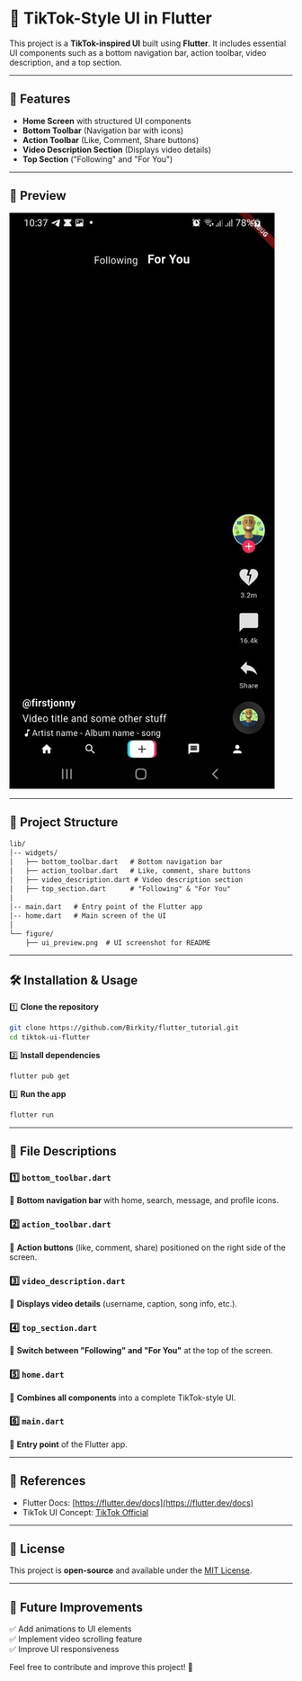 # 📱 TikTok-Style UI in Flutter

This project is a **TikTok-inspired UI** built using **Flutter**. It includes essential UI components such as a bottom navigation bar, action toolbar, video description, and a top section.

---

## 🚀 Features
- **Home Screen** with structured UI components
- **Bottom Toolbar** (Navigation bar with icons)
- **Action Toolbar** (Like, Comment, Share buttons)
- **Video Description Section** (Displays video details)
- **Top Section** ("Following" and "For You")

---

## 📸 Preview
![TikTok UI Preview](lib/figure/ui_preview.jpg)

---

## 📂 Project Structure
```
lib/
│-- widgets/
│   ├── bottom_toolbar.dart   # Bottom navigation bar
│   ├── action_toolbar.dart   # Like, comment, share buttons
│   ├── video_description.dart # Video description section
│   ├── top_section.dart      # "Following" & "For You" 
│
│-- main.dart   # Entry point of the Flutter app
│-- home.dart   # Main screen of the UI
│
└── figure/
    ├── ui_preview.png  # UI screenshot for README
```

---

## 🛠 Installation & Usage
1️⃣ **Clone the repository**
```bash
git clone https://github.com/Birkity/flutter_tutorial.git
cd tiktok-ui-flutter
```

2️⃣ **Install dependencies**
```bash
flutter pub get
```

3️⃣ **Run the app**
```bash
flutter run
```

---

## 📌 File Descriptions
### **1️⃣ `bottom_toolbar.dart`**
🔹 **Bottom navigation bar** with home, search, message, and profile icons.

### **2️⃣ `action_toolbar.dart`**
🔹 **Action buttons** (like, comment, share) positioned on the right side of the screen.

### **3️⃣ `video_description.dart`**
🔹 **Displays video details** (username, caption, song info, etc.).

### **4️⃣ `top_section.dart`**
🔹 **Switch between "Following" and "For You"** at the top of the screen.

### **5️⃣ `home.dart`**
🔹 **Combines all components** into a complete TikTok-style UI.

### **6️⃣ `main.dart`**
🔹 **Entry point** of the Flutter app.

---

## 🔗 References
- Flutter Docs: [https://flutter.dev/docs](https://flutter.dev/docs)
- TikTok UI Concept: [TikTok Official](https://www.tiktok.com/)

---

## 📜 License
This project is **open-source** and available under the [MIT License](LICENSE).

---

## 🎯 Future Improvements
✅ Add animations to UI elements  
✅ Implement video scrolling feature  
✅ Improve UI responsiveness  

Feel free to contribute and improve this project! 🚀

